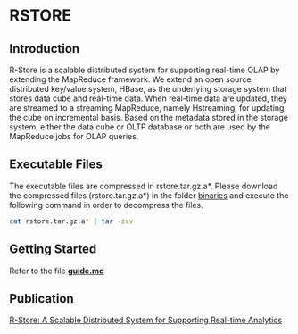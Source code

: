 # RSTORE
## Introduction
R-Store is a scalable distributed
system for supporting real-time OLAP by extending the MapReduce framework.
We extend an open source distributed key/value
system, HBase, as the underlying storage system that stores data
cube and real-time data. When real-time data are updated, they
are streamed to a streaming MapReduce, namely Hstreaming, for
updating the cube on incremental basis. Based on the metadata
stored in the storage system, either the data cube or OLTP
database or both are used by the MapReduce jobs for OLAP
queries. 


## Executable Files
The executable files are compressed in rstore.tar.gz.a*. 
Please download the compressed files (rstore.tar.gz.a*) in the folder [binaries](https://github.com/lifeng5042/RStore/tree/master/binaries) and execute the following command in order to decompress the files.
```bash
cat rstore.tar.gz.a* | tar -zxv
```
## Getting Started
Refer to the file **[guide.md](https://github.com/lifeng5042/RStore/blob/master/guide.md)**
## Publication
[R-Store: A Scalable Distributed System for Supporting Real-time Analytics](http://www.comp.nus.edu.sg/~ooibc/icde14-rstore.pdf)

